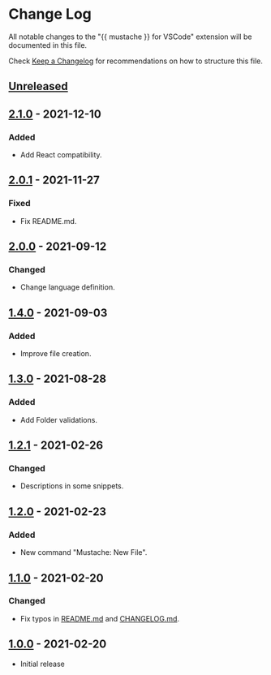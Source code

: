 # Change Log

All notable changes to the "{{ mustache }} for VSCode" extension will be documented in this file.

Check [Keep a Changelog](http://keepachangelog.com/) for recommendations on how to structure this file.

## [Unreleased]

## [2.1.0] - 2021-12-10

### Added

- Add React compatibility.

## [2.0.1] - 2021-11-27

### Fixed

- Fix README.md.

## [2.0.0] - 2021-09-12

### Changed

- Change language definition.

## [1.4.0] - 2021-09-03

### Added

- Improve file creation.

## [1.3.0] - 2021-08-28

### Added

- Add Folder validations.

## [1.2.1] - 2021-02-26

### Changed

- Descriptions in some snippets.

## [1.2.0] - 2021-02-23

### Added

- New command "Mustache: New File".

## [1.1.0] - 2021-02-20

### Changed

- Fix typos in [README.md](./README.md) and [CHANGELOG.md](./CHANGELOG.md).

## [1.0.0] - 2021-02-20

- Initial release

[unreleased]: https://github.com/ManuelGil/vscode-mustache-snippets/compare/v2.1.0...HEAD
[2.1.0]: https://github.com/ManuelGil/vscode-mustache-snippets/compare/v2.0.1...v2.1.0
[2.0.1]: https://github.com/ManuelGil/vscode-mustache-snippets/compare/v2.0.0...v2.0.1
[2.0.0]: https://github.com/ManuelGil/vscode-mustache-snippets/compare/v1.4.0...v2.0.0
[1.4.0]: https://github.com/ManuelGil/vscode-mustache-snippets/compare/v1.3.0...v1.4.0
[1.3.0]: https://github.com/ManuelGil/vscode-mustache-snippets/compare/v1.2.1...v1.3.0
[1.2.1]: https://github.com/ManuelGil/vscode-mustache-snippets/compare/v1.2.0...v1.2.1
[1.2.0]: https://github.com/ManuelGil/vscode-mustache-snippets/compare/v1.1.0...v1.2.0
[1.1.0]: https://github.com/ManuelGil/vscode-mustache-snippets/compare/v1.0.0...v1.1.0
[1.0.0]: https://github.com/ManuelGil/vscode-mustache-snippets/releases/tag/v1.0.0
